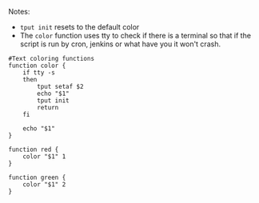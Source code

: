 
Notes: 
* `tput init` resets to the default color 
* The `color` function uses tty to check if there is a terminal so that if the script is run by cron, jenkins or what have you it won't crash.


```
#Text coloring functions
function color {
    if tty -s
    then
        tput setaf $2
        echo "$1"
        tput init
        return
    fi
    
    echo "$1"
}

function red {
    color "$1" 1
}

function green {
    color "$1" 2
}
```
